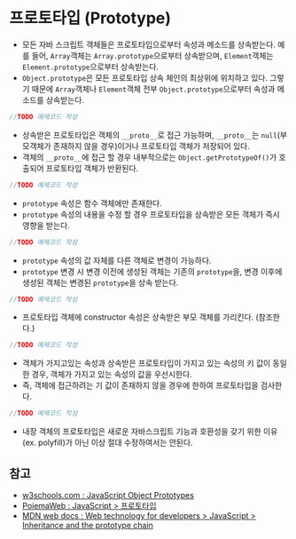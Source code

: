 # 프로토타입 (Prototype)
- 모든 자바 스크립트 객체들은 프로토타입으로부터 속성과 메소드를 상속받는다. 예를 들어, `Array`객체는 `Array.prototype`으로부터 상속받으며, `Element`객체는 `Element.prototype`으로부터 상속받는다.
- `Object.prototype`은 모든 프로토타입 상속 체인의 최상위에 위치하고 있다. 그렇기 때문에 `Array`객체나 `Element`객체 전부 `Object.prototype`으로부터 속성과 메소드를 상속받는다.

```javascript
//TODO 예제코드 작성
```

- 상속받은 프로토타입은 객체의 `__proto__`로 접근 가능하며, `__proto__`는 `null`(부모객체가 존재하지 않을 경우)이거나 프로토타입 객체가 저장되어 있다.
- 객체의 `__proto__`에 접근 할 경우 내부적으로는 `Object.getPrototypeOf()`가 호출되어 프로토타입 객체가 반환된다.

```javascript
//TODO 예제코드 작성
```

- `prototype` 속성은 함수 객체에만 존재한다.
- `prototype` 속성의 내용을 수정 할 경우 프로토타입을 상속받은 모든 객체가 즉시 영향을 받는다.

```javascript
//TODO 예제코드 작성
```

- `prototype` 속성의 값 자체를 다른 객체로 변경이 가능하다.
- `prototype` 변경 시 변경 이전에 생성된 객체는 기존의 `prototype`을, 변경 이후에 생성된 객체는 변경된 `prototype`을 상속 받는다.

```javascript
//TODO 예제코드 작성
```

- 프로토타입 객체에 constructor 속성은 상속받은 부모 객체를 가리킨다. (참조한다.)

```javascript
//TODO 예제코드 작성
```

- 객체가 가지고있는 속성과 상속받은 프로토타입이 가지고 있는 속성의 키 값이 동일한 경우, 객체가 가지고 있는 속성의 값을 우선시한다.
- 즉, 객체에 접근하려는 기 값이 존재하지 않을 경우에 한하여 프로토타입을 검사한다.

```javascript
//TODO 예제코드 작성
```

- 내장 객체의 프로토타입은 새로운 자바스크립트 기능과 호환성을 갖기 위한 이유 (ex. polyfill)가 아닌 이상 절대 수정하여서는 안된다.

## 참고
- [w3schools.com : JavaScript Object Prototypes](https://www.w3schools.com/js/js_object_prototypes.asp)
- [PoiemaWeb : JavaScript > 프로토타입](https://poiemaweb.com/js-prototype)
- [MDN web docs : Web technology for developers > JavaScript > Inheritance and the prototype chain](https://developer.mozilla.org/en-US/docs/Web/JavaScript/Inheritance_and_the_prototype_chain)
